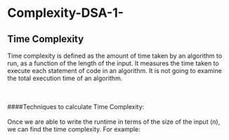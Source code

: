 # Complexity-DSA-1-



## Time Complexity

<p>Time complexity is defined as the amount of time taken by an algorithm to run, as a function of the length of the input. It measures the time taken to execute each statement of code in an algorithm. It is not going to examine the total execution time of an algorithm.</p><br></br>
####Techniques to calculate Time Complexity:<br></br>
Once we are able to write the runtime in terms of the size of the input (n), we can find the time complexity. For example:
